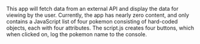 This app will fetch data from an external API and display the data for viewing by the user.
Currently, the app has nearly zero content, and only contains a JavaScript list of four pokemon consisting of hard-coded objects, each with four attributes. The script.js creates four buttons, which when clicked on, log the pokemon name to the console.